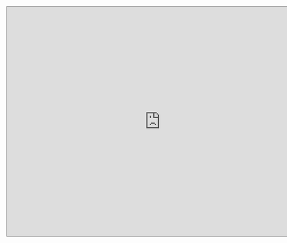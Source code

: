 ---
---
<iframe src="https://calendar.google.com/calendar/embed?height=600&amp;wkst=1&amp;bgcolor=%23039BE5&amp;ctz=America%2FNew_York&amp;color=%23F4511E&amp;mode=AGENDA" style="border:solid 1px #777" width="800" height="600" frameborder="0" scrolling="no"></iframe>
